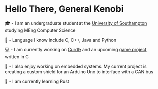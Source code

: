 # Hello There, General Kenobi

:mortar_board:  -  I am an undergraduate student at the [University of Southampton](https://ecs.soton.ac.uk) studying MEng Computer Science

:brain: - Language I know include C, C++, Java and Python

:computer:  -  I am currently working on [Curdle](https://github.com/inventor02/curdle) and an upcoming [game project](https://github.com/inventor02/caverna), written in C

:electric_plug: - I also enjoy working on embedded systems. My current project is creating a custom shield for an Arduino Uno to interface with a CAN bus

:book:  -  I am currently learning Rust
